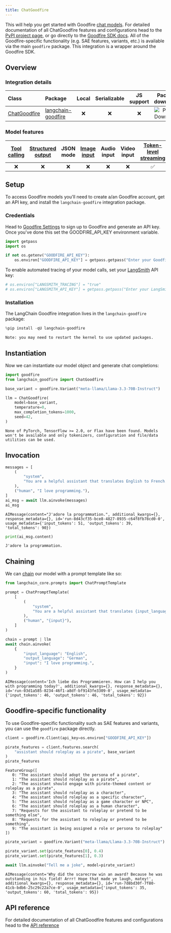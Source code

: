 ```yaml
---
title: ChatGoodfire
---
```


This will help you get started with Goodfire [chat models](/oss/concepts/chat_models). For detailed documentation of all ChatGoodfire features and configurations head to the [PyPI project page](https://pypi.org/project/langchain-goodfire/), or go directly to the [Goodfire SDK docs](https://docs.goodfire.ai/sdk-reference/example). All of the Goodfire-specific functionality (e.g. SAE features, variants, etc.) is available via the main `goodfire` package. This integration is a wrapper around the Goodfire SDK.

## Overview
### Integration details

| Class | Package | Local | Serializable | JS support | Package downloads | Package latest |
| :--- | :--- | :---: | :---: |  :---: | :---: | :---: |
| [ChatGoodfire](https://python.langchain.com/api_reference/goodfire/chat_models/langchain_goodfire.chat_models.ChatGoodfire.html) | [langchain-goodfire](https://python.langchain.com/api_reference/goodfire/) | ❌ | ❌ | ❌ | ![PyPI - Downloads](https://img.shields.io/pypi/dm/langchain-goodfire?style=flat-square&label=%20) | ![PyPI - Version](https://img.shields.io/pypi/v/langchain-goodfire?style=flat-square&label=%20) |

### Model features
| [Tool calling](/oss/how-to/tool_calling) | [Structured output](/oss/how-to/structured_output/) | JSON mode | [Image input](/oss/how-to/multimodal_inputs/) | Audio input | Video input | [Token-level streaming](/oss/how-to/chat_streaming/) | Native async | [Token usage](/oss/how-to/chat_token_usage_tracking/) | [Logprobs](/oss/how-to/logprobs/) |
| :---: | :---: | :---: | :---: |  :---: | :---: | :---: | :---: | :---: | :---: |
| ❌ | ❌ | ❌ | ❌ | ❌ | ❌ | ✅ | ✅ | ✅ | ❌ |

## Setup

To access Goodfire models you'll need to create a/an Goodfire account, get an API key, and install the `langchain-goodfire` integration package.

### Credentials

Head to [Goodfire Settings](https://platform.goodfire.ai/organization/settings/api-keys) to sign up to Goodfire and generate an API key. Once you've done this set the GOODFIRE_API_KEY environment variable.


```python
import getpass
import os

if not os.getenv("GOODFIRE_API_KEY"):
    os.environ["GOODFIRE_API_KEY"] = getpass.getpass("Enter your Goodfire API key: ")
```

To enable automated tracing of your model calls, set your [LangSmith](https://docs.smith.langchain.com/) API key:


```python
# os.environ["LANGSMITH_TRACING"] = "true"
# os.environ["LANGSMITH_API_KEY"] = getpass.getpass("Enter your LangSmith API key: ")
```

### Installation

The LangChain Goodfire integration lives in the `langchain-goodfire` package:


```python
%pip install -qU langchain-goodfire
```
```output
Note: you may need to restart the kernel to use updated packages.
```
## Instantiation

Now we can instantiate our model object and generate chat completions:


```python
import goodfire
from langchain_goodfire import ChatGoodfire

base_variant = goodfire.Variant("meta-llama/Llama-3.3-70B-Instruct")

llm = ChatGoodfire(
    model=base_variant,
    temperature=0,
    max_completion_tokens=1000,
    seed=42,
)
```
```output
None of PyTorch, TensorFlow >= 2.0, or Flax have been found. Models won't be available and only tokenizers, configuration and file/data utilities can be used.
```
## Invocation


```python
messages = [
    (
        "system",
        "You are a helpful assistant that translates English to French. Translate the user sentence.",
    ),
    ("human", "I love programming."),
]
ai_msg = await llm.ainvoke(messages)
ai_msg
```



```output
AIMessage(content="J'adore la programmation.", additional_kwargs={}, response_metadata={}, id='run-8d43cf35-bce8-4827-8935-c64f8fb78cd0-0', usage_metadata={'input_tokens': 51, 'output_tokens': 39, 'total_tokens': 90})
```



```python
print(ai_msg.content)
```
```output
J'adore la programmation.
```
## Chaining

We can [chain](/oss/how-to/sequence/) our model with a prompt template like so:


```python
from langchain_core.prompts import ChatPromptTemplate

prompt = ChatPromptTemplate(
    [
        (
            "system",
            "You are a helpful assistant that translates {input_language} to {output_language}.",
        ),
        ("human", "{input}"),
    ]
)

chain = prompt | llm
await chain.ainvoke(
    {
        "input_language": "English",
        "output_language": "German",
        "input": "I love programming.",
    }
)
```



```output
AIMessage(content='Ich liebe das Programmieren. How can I help you with programming today?', additional_kwargs={}, response_metadata={}, id='run-03d1a585-8234-46f1-a8df-bf9143fe3309-0', usage_metadata={'input_tokens': 46, 'output_tokens': 46, 'total_tokens': 92})
```


## Goodfire-specific functionality

To use Goodfire-specific functionality such as SAE features and variants, you can use the `goodfire` package directly.


```python
client = goodfire.Client(api_key=os.environ["GOODFIRE_API_KEY"])

pirate_features = client.features.search(
    "assistant should roleplay as a pirate", base_variant
)
pirate_features
```



```output
FeatureGroup([
   0: "The assistant should adopt the persona of a pirate",
   1: "The assistant should roleplay as a pirate",
   2: "The assistant should engage with pirate-themed content or roleplay as a pirate",
   3: "The assistant should roleplay as a character",
   4: "The assistant should roleplay as a specific character",
   5: "The assistant should roleplay as a game character or NPC",
   6: "The assistant should roleplay as a human character",
   7: "Requests for the assistant to roleplay or pretend to be something else",
   8: "Requests for the assistant to roleplay or pretend to be something",
   9: "The assistant is being assigned a role or persona to roleplay"
])
```



```python
pirate_variant = goodfire.Variant("meta-llama/Llama-3.3-70B-Instruct")

pirate_variant.set(pirate_features[0], 0.4)
pirate_variant.set(pirate_features[1], 0.3)

await llm.ainvoke("Tell me a joke", model=pirate_variant)
```



```output
AIMessage(content='Why did the scarecrow win an award? Because he was outstanding in his field! Arrr! Hope that made ye laugh, matey!', additional_kwargs={}, response_metadata={}, id='run-7d8bd30f-7f80-41cb-bdb6-25c29c22a7ce-0', usage_metadata={'input_tokens': 35, 'output_tokens': 60, 'total_tokens': 95})
```


## API reference

For detailed documentation of all ChatGoodfire features and configurations head to the [API reference](https://python.langchain.com/api_reference/goodfire/chat_models/langchain_goodfire.chat_models.ChatGoodfire.html)
